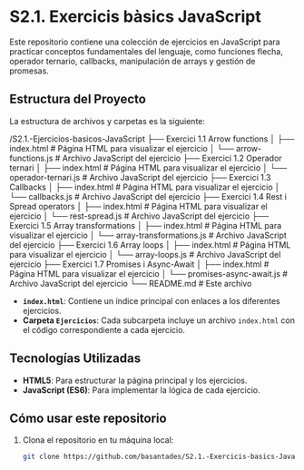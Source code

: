 # S2.1. Exercicis bàsics JavaScript

Este repositorio contiene una colección de ejercicios en JavaScript para practicar conceptos fundamentales del lenguaje, como funciones flecha, operador ternario, callbacks, manipulación de arrays y gestión de promesas.

## Estructura del Proyecto

La estructura de archivos y carpetas es la siguiente:

/S2.1.-Ejercicios-basicos-JavaScript ├── Exercici 1.1 Arrow functions │ ├── index.html # Página HTML para visualizar el ejercicio │ └── arrow-functions.js # Archivo JavaScript del ejercicio ├── Exercici 1.2 Operador ternari │ ├── index.html # Página HTML para visualizar el ejercicio │ └── operador-ternari.js # Archivo JavaScript del ejercicio ├── Exercici 1.3 Callbacks │ ├── index.html # Página HTML para visualizar el ejercicio │ └── callbacks.js # Archivo JavaScript del ejercicio ├── Exercici 1.4 Rest i Spread operators │ ├── index.html # Página HTML para visualizar el ejercicio │ └── rest-spread.js # Archivo JavaScript del ejercicio ├── Exercici 1.5 Array transformations │ ├── index.html # Página HTML para visualizar el ejercicio │ └── array-transformations.js # Archivo JavaScript del ejercicio ├── Exercici 1.6 Array loops │ ├── index.html # Página HTML para visualizar el ejercicio │ └── array-loops.js # Archivo JavaScript del ejercicio ├── Exercici 1.7 Promises i Async-Await │ ├── index.html # Página HTML para visualizar el ejercicio │ └── promises-async-await.js # Archivo JavaScript del ejercicio └── README.md # Este archivo


- **`index.html`**: Contiene un índice principal con enlaces a los diferentes ejercicios.
- **Carpeta `Ejercicios`**: Cada subcarpeta incluye un archivo `index.html` con el código correspondiente a cada ejercicio.

## Tecnologías Utilizadas

- **HTML5**: Para estructurar la página principal y los ejercicios.
- **JavaScript (ES6)**: Para implementar la lógica de cada ejercicio.

## Cómo usar este repositorio

1. Clona el repositorio en tu máquina local:
   ```bash
   git clone https://github.com/basantades/S2.1.-Exercicis-basics-JavaScript.git

